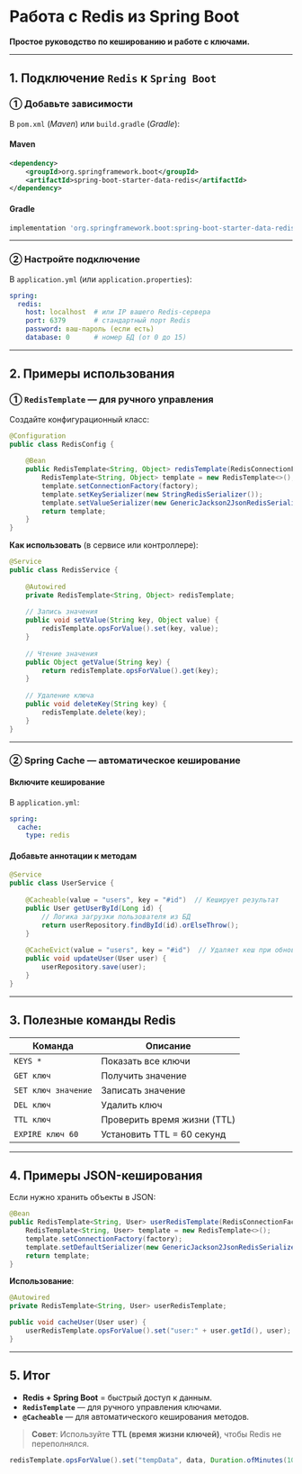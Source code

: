 # **Работа с Redis из Spring Boot**
**Простое руководство по кешированию и работе с ключами.**

---
## **1. Подключение `Redis` к `Spring Boot`**

### **① Добавьте зависимости**

В `pom.xml` (*Maven*) или `build.gradle` (*Gradle*):
#### **Maven**
```xml
<dependency>
    <groupId>org.springframework.boot</groupId>
    <artifactId>spring-boot-starter-data-redis</artifactId>
</dependency>
```
#### **Gradle**
```groovy
implementation 'org.springframework.boot:spring-boot-starter-data-redis'
```

---
### **② Настройте подключение**

В `application.yml` (или `application.properties`):
```yaml
spring:
  redis:
    host: localhost  # или IP вашего Redis-сервера
    port: 6379       # стандартный порт Redis
    password: ваш-пароль (если есть)
    database: 0      # номер БД (от 0 до 15)
```

---
## **2. Примеры использования**

### **① `RedisTemplate` — для ручного управления**

Создайте конфигурационный класс:
```java
@Configuration
public class RedisConfig {
	
    @Bean
    public RedisTemplate<String, Object> redisTemplate(RedisConnectionFactory factory) {
        RedisTemplate<String, Object> template = new RedisTemplate<>();
        template.setConnectionFactory(factory);
        template.setKeySerializer(new StringRedisSerializer());
        template.setValueSerializer(new GenericJackson2JsonRedisSerializer());
        return template;
    }
}
```

**Как использовать** (в сервисе или контроллере):
```java
@Service
public class RedisService {
	
    @Autowired
    private RedisTemplate<String, Object> redisTemplate;
	
    // Запись значения
    public void setValue(String key, Object value) {
        redisTemplate.opsForValue().set(key, value);
    }
	
    // Чтение значения
    public Object getValue(String key) {
        return redisTemplate.opsForValue().get(key);
    }
	
    // Удаление ключа
    public void deleteKey(String key) {
        redisTemplate.delete(key);
    }
}
```

---
### **② Spring Cache — автоматическое кеширование**

#### **Включите кеширование**
В `application.yml`:
```yaml
spring:
  cache:
    type: redis
```

#### **Добавьте аннотации к методам**
```java
@Service
public class UserService {
	
    @Cacheable(value = "users", key = "#id")  // Кеширует результат
    public User getUserById(Long id) {
        // Логика загрузки пользователя из БД
        return userRepository.findById(id).orElseThrow();
    }
	
    @CacheEvict(value = "users", key = "#id")  // Удаляет кеш при обновлении
    public void updateUser(User user) {
        userRepository.save(user);
    }
}
```

---
## **3. Полезные команды Redis**

|Команда|Описание|
|---|---|
|`KEYS *`|Показать все ключи|
|`GET ключ`|Получить значение|
|`SET ключ значение`|Записать значение|
|`DEL ключ`|Удалить ключ|
|`TTL ключ`|Проверить время жизни (TTL)|
|`EXPIRE ключ 60`|Установить TTL = 60 секунд|

---
## **4. Примеры JSON-кеширования**

Если нужно хранить объекты в JSON:
```java
@Bean
public RedisTemplate<String, User> userRedisTemplate(RedisConnectionFactory factory) {
    RedisTemplate<String, User> template = new RedisTemplate<>();
    template.setConnectionFactory(factory);
    template.setDefaultSerializer(new GenericJackson2JsonRedisSerializer());
    return template;
}
```

**Использование**:
```java
@Autowired
private RedisTemplate<String, User> userRedisTemplate;

public void cacheUser(User user) {
    userRedisTemplate.opsForValue().set("user:" + user.getId(), user);
}
```

---
## **5. Итог**
- **Redis + Spring Boot** = быстрый доступ к данным.    
- **`RedisTemplate`** — для ручного управления ключами.    
- **`@Cacheable`** — для автоматического кеширования методов.    

> **Совет**: Используйте **TTL (время жизни ключей)**, чтобы Redis не переполнялся.
```java
redisTemplate.opsForValue().set("tempData", data, Duration.ofMinutes(10));  // Автоудаление через 10 мин
```
